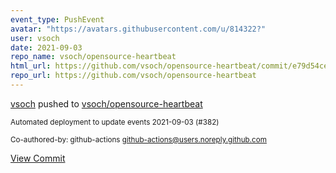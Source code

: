 ```yaml
---
event_type: PushEvent
avatar: "https://avatars.githubusercontent.com/u/814322?"
user: vsoch
date: 2021-09-03
repo_name: vsoch/opensource-heartbeat
html_url: https://github.com/vsoch/opensource-heartbeat/commit/e79d54ceebadd3530e22d7ce3fd8e1656534596f
repo_url: https://github.com/vsoch/opensource-heartbeat
---
```


<a href='https://github.com/vsoch' target='_blank'>vsoch</a> pushed to <a href='https://github.com/vsoch/opensource-heartbeat' target='_blank'>vsoch/opensource-heartbeat</a>

<small>Automated deployment to update events 2021-09-03 (#382)

Co-authored-by: github-actions <github-actions@users.noreply.github.com></small>

<a href='https://github.com/vsoch/opensource-heartbeat/commit/e79d54ceebadd3530e22d7ce3fd8e1656534596f' target='_blank'>View Commit</a>